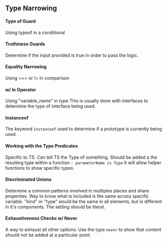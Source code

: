 ## Type Narrowing

#### Type of Guard 
Using typeof in a conditional

#### Truthiness Guards 
Determine if the input provided is true in order to pass the logic. 

#### Equality Narrowing 
Using === or != in comparison 

#### w/ In Operator
Using "variable_name" in type
This is usually done with interfaces to determine the type of interface being used. 

#### Instanceof 
The keyword `instanceof` used to determine if a prototype is currently being used. 

#### Working with the Type Predicates 
Specific to TS. Can tell TS the Type of something. 
Should be added a the resulting type within a function  `: parameterName is Type` It will allow helper functions to show specific types. 

#### Discriminated Unions
Determine a common patterns involved in multiples places and share properties. 
Way to know what is included is the same across specific variable.
"kind" or "type" would be the same in all elements, but is different in it's components. The setting should be literal.   

#### Exhaustiveness Checks w/ Never
A way to exhaust all other options. 
Use the type `never` to show that content should not be added at a particular point. 